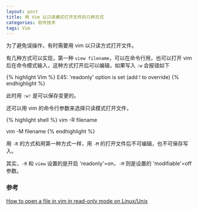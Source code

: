 ```yaml
---
layout: post
title: 用 Vim 以只读模式打开文件的几种方式
categories: 软件技术
tags: Vim
---
```

为了避免误操作，有时需要用 vim 以只读方式打开文件。

有几种方式可以实现，第一种 `view filename`，可以在命令行用，也可以打开 vim 后在命令模式输入，这种方式打开后可以编辑，如果写入 `:w` 会报错如下

{% highlight Vim %}
E45: 'readonly' option is set (add ! to override)
{% endhighlight %}

此时用 `:w!` 是可以保存变更的。

还可以用 vim 的命令行参数来选择只读模式打开文件，

{% highlight shell %}
vim -R filename

vim -M filename
{% endhighlight %}


用 `-R` 的方式和用第一种方式一样，用 `-M` 的打开文件后不可编辑，也不可保存写入。

其实，`-R` 和 `view` 设置的是开启 'readonly'=on，`-M` 则是设置的 'modifiable'=off 参数。


### 参考
[How to open a file in vim in read-only mode on Linux/Unix](https://www.cyberciti.biz/faq/howto-open-file-tab-in-vim-in-readonly-on-linuxunix/)
